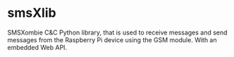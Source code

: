 # smsXlib
SMSXombie C&C  Python library, that is used to receive messages and send messages from the Raspberry Pi device using the GSM module. With an embedded Web API.

